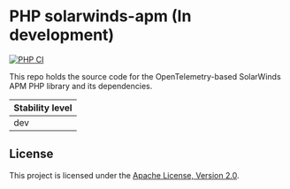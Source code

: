 # PHP solarwinds-apm (In development)

[![PHP CI](https://github.com/solarwinds/apm-php/actions/workflows/php.yml/badge.svg)](https://github.com/solarwinds/apm-php/actions/workflows/php.yml)

This repo holds the source code for the OpenTelemetry-based SolarWinds APM PHP library and its dependencies.

| Stability level |
|-----------------|
| dev             |


## License

This project is licensed under the [Apache License, Version 2.0](./LICENSE).
